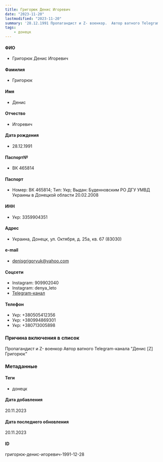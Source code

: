 ```yaml
---
title: Григорюк Денис Игоревич
date: "2023-11-20"
lastmodified: "2023-11-20"
summary: '28.12.1991 Пропагандист и Z- военкор.  Автор ватного Telegram-канала "Денис [Z] Григорюк"'
tags: 
    - донецк
---
```

<!--# pp2-->
<!--## Фигурант-->
<!--### Личные данные-->
#### ФИО
- Григорюк Денис Игоревич
#### Фамилия
- Григорюк
#### Имя
- Денис
#### Отчество
- Игоревич
#### Дата рождения
- 28.12.1991
#### Паспорт№
- ВК 465814
#### Паспорт
- Номер: ВК 465814; Тип: Укр; Выдан: Буденновским РО ДГУ УМВД Украины в Донецкой области 20.02.2008
#### ИНН
- Укр: 3359904351
#### Адрес
- Украина, Донецк, ул. Октября, д. 25а, кв. 67 (83030)
#### e-mail
- denisgrigoryuk@yahoo.com
#### Соцсети
- Instagram: 909902040
- Instagram: denya_leto
- [Telegram-канал](https://t.me/denyaleto)
#### Телефон
- Укр: +380505412356
- Укр: +380994869301
- Укр: +380713005898
### Причина включения в список
Пропагандист и Z- военкор
 Автор ватного Telegram-канала "Денис [Z] Григорюк"
### Метаданные
#### Теги
- донецк
#### Дата добавления
20.11.2023
#### Дата последнего обновления
20.11.2023
#### ID
григорюк-денис-игоревич-1991-12-28
<!--## END;-->
